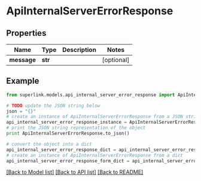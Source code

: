 # ApiInternalServerErrorResponse


## Properties
Name | Type | Description | Notes
------------ | ------------- | ------------- | -------------
**message** | **str** |  | [optional] 

## Example

```python
from superlink.models.api_internal_server_error_response import ApiInternalServerErrorResponse

# TODO update the JSON string below
json = "{}"
# create an instance of ApiInternalServerErrorResponse from a JSON string
api_internal_server_error_response_instance = ApiInternalServerErrorResponse.from_json(json)
# print the JSON string representation of the object
print ApiInternalServerErrorResponse.to_json()

# convert the object into a dict
api_internal_server_error_response_dict = api_internal_server_error_response_instance.to_dict()
# create an instance of ApiInternalServerErrorResponse from a dict
api_internal_server_error_response_form_dict = api_internal_server_error_response.from_dict(api_internal_server_error_response_dict)
```
[[Back to Model list]](../README.md#documentation-for-models) [[Back to API list]](../README.md#documentation-for-api-endpoints) [[Back to README]](../README.md)


